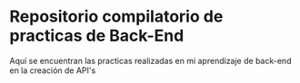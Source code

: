 # Repositorio compilatorio de practicas de Back-End

Aquí se encuentran las practicas realizadas en mi aprendizaje de back-end en la creación de API's
